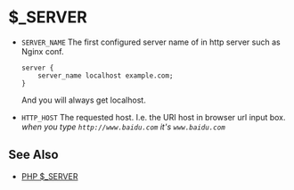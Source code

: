 # $_SERVER

- `SERVER_NAME` The first configured server name of in http server such as Nginx conf.

    ```nginx
    server {
        server_name localhost example.com;
    }
    ```

    And you will always get localhost.

- `HTTP_HOST` The requested host.
    I.e. the URI host in browser url input box.
    _when you type `http://www.baidu.com` it's `www.baidu.com`_

## See Also

- [PHP $_SERVER](http://php.net/manual/zh/reserved.variables.server.php)